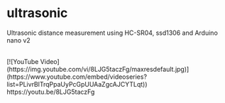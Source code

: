 # ultrasonic
Ultrasonic distance measurement using HC-SR04, ssd1306 and Arduino nano v2

<br>
[![YouTube Video](https://img.youtube.com/vi/8LJG5taczFg/maxresdefault.jpg)](https://www.youtube.com/embed/videoseries?list=PLivrBlTrqPpaUyPcGpUUAaZgcAJCYTLqt)) </br>
https://youtu.be/8LJG5taczFg
